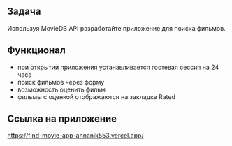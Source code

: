 ## Задача
Используя MovieDB API разработайте приложение для поиска фильмов.

## Функционал

- при открытии приложения устанавливается гостевая сессия на 24 часа
- поиск фильмов через форму
- возможность оценить фильм
- фильмы с оценкой отображаются на закладке Rated

## Ссылка на приложение 
https://find-movie-app-annanik553.vercel.app/

